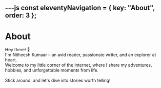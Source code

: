 ---js
const eleventyNavigation = {
	key: "About",
	order: 3
};
---
# About

Hey there! 👋 \
I'm Nitheesh Kumaar – an avid reader, passionate writer, and an explorer at heart. \
Welcome to my little corner of the internet, where I share my adventures, hobbies, and unforgettable moments from life. \
\
Stick around, and let's dive into stories worth telling!
